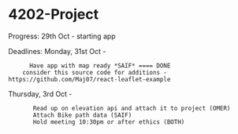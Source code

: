 # 4202-Project

Progress:
29th Oct - starting app

Deadlines:
Monday, 31st Oct - 

          Have app with map ready *SAIF* ==== DONE
		consider this source code for additions - https://github.com/Maj07/react-leaflet-example

Thursday, 3rd Oct - 
           
           Read up on elevation api and attach it to project (OMER)
           Attach Bike path data (SAIF)
           Hold meeting 10:30pm or after ethics (BOTH)


